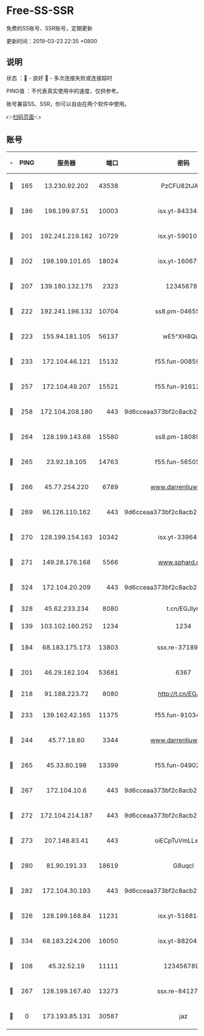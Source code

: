 # Free-SS-SSR

免费的SS账号、SSR账号，定期更新

更新时间：2019-03-23 22:35 +0800

## 说明

状态     ：🙂 - 良好 🙁 - 多次连接失败或连接超时

PING值   ：不代表真实使用中的速度，仅供参考。

账号兼容SS、SSR，你可以自由在两个软件中使用。

👉[扫码页面](https://liesauer.github.io/Free-SS-SSR/)👈

## 账号

|-|PING|服务器|端口|密码|加密方式|区域|
|:----:|:----:|:-----:|-----:|:----:|:----:|:----:|
|🙂|165|13.230.92.202|43538|PzCFU82tJAdZ|aes-256-cfb|JP|
|🙂|186|198.199.97.51|10003|isx.yt-84334223|aes-256-cfb|US|
|🙂|201|192.241.219.162|10729|isx.yt-59010753|aes-256-cfb|US|
|🙂|202|198.199.101.65|18024|isx.yt-16067242|aes-256-cfb|US|
|🙂|207|139.180.132.175|2323|123456789|aes-256-cfb|SG|
|🙂|222|192.241.196.132|10704|ss8.pm-04655152|aes-256-cfb|US|
|🙂|223|155.94.181.105|56137|wE5^XH8Quw|aes-256-cfb|US|
|🙂|233|172.104.46.121|15132|f55.fun-00859364|aes-256-cfb|SG|
|🙂|257|172.104.49.207|15521|f55.fun-91612366|aes-256-cfb|SG|
|🙂|258|172.104.208.180|443|9d6cceaa373bf2c8acb22e60b6a58be6|aes-256-cfb|US|
|🙂|264|128.199.143.68|15580|ss8.pm-18089615|aes-256-cfb|SG|
|🙂|265|23.92.18.105|14763|f55.fun-56505886|aes-256-cfb|US|
|🙂|266|45.77.254.220|6789|www.darrenliuwei.com|aes-256-cfb|SG|
|🙂|269|96.126.110.162|443|9d6cceaa373bf2c8acb22e60b6a58be6|aes-256-cfb|US|
|🙂|270|128.199.154.163|10342|isx.yt-33964532|aes-256-cfb|SG|
|🙂|271|149.28.176.168|5566|www.sphard.com|aes-256-cfb|AU|
|🙂|324|172.104.20.209|443|9d6cceaa373bf2c8acb22e60b6a58be6|aes-256-cfb|US|
|🙂|328|45.62.233.234|8080|t.cn/EGJIyrl|rc4-md5|CA|
|🙂|139|103.102.160.252|1234|1234|rc4-md5|JP|
|🙂|184|68.183.175.173|13803|ssx.re-37189274|aes-256-cfb|US|
|🙂|201|46.29.162.104|53681|6367|aes-128-ctr|RU|
|🙂|218|91.188.223.72|8080|http://t.cn/EGJIyrl|rc4-md5|RU|
|🙂|233|139.162.42.165|11375|f55.fun-91034656|aes-256-cfb|SG|
|🙂|244|45.77.18.60|3344|www.darrenliuwei.com|aes-256-cfb|JP|
|🙂|265|45.33.80.198|13399|f55.fun-04902399|aes-256-cfb|US|
|🙂|267|172.104.10.6|443|9d6cceaa373bf2c8acb22e60b6a58be6|aes-256-cfb|US|
|🙂|272|172.104.214.187|443|9d6cceaa373bf2c8acb22e60b6a58be6|aes-256-cfb|US|
|🙂|273|207.148.83.41|443|oiECpTuVmLLxk4Ts|aes-256-cfb|AU|
|🙂|280|81.90.191.33|18619|G8uqcl|aes-256-cfb|US|
|🙂|282|172.104.30.193|443|9d6cceaa373bf2c8acb22e60b6a58be6|aes-256-cfb|US|
|🙂|326|128.199.168.84|11231|isx.yt-51681488|aes-256-cfb|SG|
|🙂|334|68.183.224.206|16050|isx.yt-88204279|aes-256-cfb|SG|
|🙁|108|45.32.52.19|11111|1234567890|aes-256-cfb|JP|
|🙁|267|128.199.167.40|13273|ssx.re-84127043|aes-256-cfb|SG|
|🙁|0|173.193.85.131|30587|jaz|aes-256-cfb|US|

